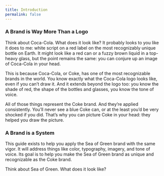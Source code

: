 ```yaml
---
title: Introduction
permalink: false
---
```


### A Brand is Way More Than a Logo

Think about Coca-Cola. What does it look like? It probably looks to you like it does to me: white script on a red label on the most recognizably unique bottle on Earth. It might look like a red can or a fuzzy brown liquid in a top-heavy glass, but the point remains the same: you can conjure up an image of Coca-Cola in your head.

This is because Coca-Cola, or Coke, has one of the most recognizable brands in the world. You know exactly what the Coca-Cola logo looks like, even if you can’t draw it. And it extends beyond the logo too: you know the shade of red, the shape of the bottles and glasses, you know the tone of voice.

All of those things represent the Coke brand. And they’re applied consistently. You’ll never see a blue Coke can, or at the least you’d be very shocked if you did. That’s why you can picture Coke in your head: they helped you draw the picture.

### A Brand is a System

This guide exists to help you apply the Sea of Green brand with the same vigor. It will address things like color, typography, imagery, and tone of voice. Its goal is to help you make the Sea of Green brand as unique and recognizable as the Coke brand.

Think about Sea of Green. What does it look like?
